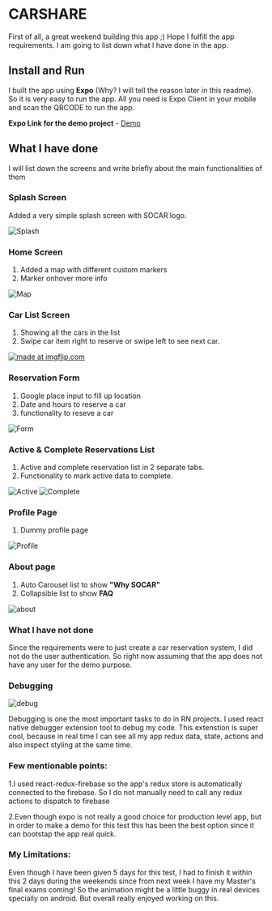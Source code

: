 # CARSHARE

First of all, a great weekend building this app ;) Hope I fulfill the app requirements. I am going to list down what I have done in the app.

## Install and Run
I built the app using **Expo** (Why? I will tell the reason later in this readme). So it is very easy to run the app. All you need is Expo Client in your mobile and scan the QRCODE to run the app. 

**Expo Link for the demo project** - [Demo](https://expo.io/@saad-bashar/SOCAR)


## What I have done
I will list down the screens and write briefly about the main functionalities of them

### Splash Screen 

Added a very simple splash screen with SOCAR logo. 

![Splash](https://github.com/Saad-Bashar/CARSHARE/blob/master/assets/screenshots/splash.png)


### Home Screen

1. Added a map with different custom markers
2. Marker onhover more info

![Map](https://github.com/Saad-Bashar/CARSHARE/blob/master/assets/screenshots/map.png)

### Car List Screen

1. Showing all the cars in the list
2. Swipe car item right to reserve or swipe left to see next car.

<a href="https://imgflip.com/gif/2ojbgq"><img src="https://i.imgflip.com/2ojbgq.gif" title="made at imgflip.com"/></a>

### Reservation Form

1. Google place input to fill up location
2. Date and hours to reserve a car
3. functionality to reseve a car

![Form](https://github.com/Saad-Bashar/CARSHARE/blob/master/assets/screenshots/form.png)

### Active & Complete Reservations List

1. Active and complete reservation list in 2 separate tabs.
2. Functionality to mark active data to complete.

![Active](https://github.com/Saad-Bashar/CARSHARE/blob/master/assets/screenshots/list.png)
![Complete](https://github.com/Saad-Bashar/CARSHARE/blob/master/assets/screenshots/list2.png)

### Profile Page

1. Dummy profile page

![Profile](https://github.com/Saad-Bashar/CARSHARE/blob/master/assets/screenshots/profile.png)

### About page

1. Auto Carousel list to show **"Why SOCAR"**
2. Collapsible list to show **FAQ**

![about](https://github.com/Saad-Bashar/CARSHARE/blob/master/assets/screenshots/about.png)

### What I have not done

Since the requirements were to just create a car reservation system, I did not do the user authentication. So right now assuming that the app does not have any user for the demo purpose.

### Debugging

![debug](https://github.com/Saad-Bashar/CARSHARE/blob/master/assets/screenshots/debug.png)


Debugging is one the most important tasks to do in RN projects. I used react native debugger extension tool to debug my code. This extenstion is super cool, because in real time I can see all my app redux data, state, actions and also inspect styling at the same time. 

### Few mentionable points:

1.I used react-redux-firebase so the app's redux store is automatically connected to the firebase. So I do not manually need to call any redux actions to dispatch to firebase

2.Even though expo is not really a good choice for production level app, but in order to make a demo for this test this has been the best option since it can bootstap the app real quick.

### My Limitations: 
Even though I have been given 5 days for this test, I had to finish it within this 2 days during the weekends since from next week I have my Master's final exams coming! So the animation might be a little buggy in real devices specially on android. But overall really enjoyed working on this.


